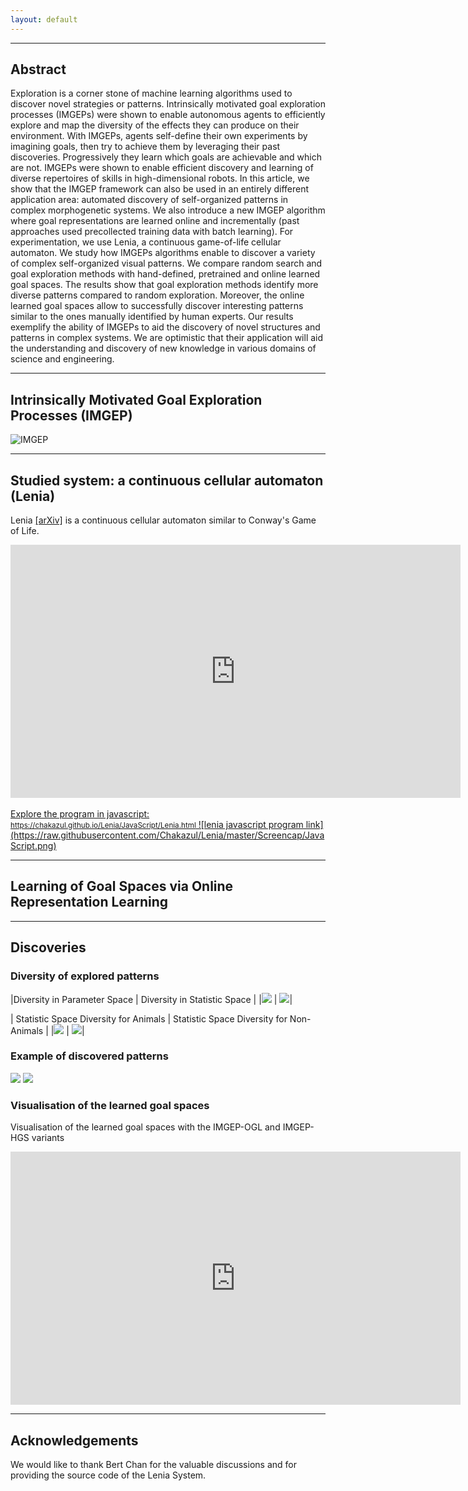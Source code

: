 ```yaml
---
layout: default
---
```

* * *
## Abstract

Exploration is a corner stone of machine learning algorithms used to discover novel strategies or patterns. 
Intrinsically motivated goal exploration processes (IMGEPs) were shown to enable autonomous agents to efficiently explore and map the diversity of the effects they can produce on their environment.
With IMGEPs, agents self-define their own experiments by imagining goals, then try to achieve them by leveraging their past discoveries. Progressively they learn which goals are achievable and which are not. 
IMGEPs were shown to enable efficient discovery and learning of diverse repertoires of skills in high-dimensional robots.
In this article, we show that the IMGEP framework can also be used in an entirely different application area: automated discovery of self-organized patterns in complex morphogenetic systems. 
We also introduce a new IMGEP algorithm where goal representations are learned online and incrementally (past approaches used precollected training data with batch learning). 
For experimentation, we use Lenia, a continuous game-of-life cellular automaton. 
We study how IMGEPs algorithms enable to discover a variety of complex self-organized visual patterns. 
We compare random search and goal exploration methods with hand-defined, pretrained and online learned goal spaces. 
The results show that goal exploration methods identify more diverse patterns compared to random exploration. 
Moreover, the online learned goal spaces allow to successfully discover interesting patterns similar to the ones manually identified by human experts. 
Our results exemplify the ability of IMGEPs to aid the discovery of novel structures and patterns in complex systems. We are optimistic that their application will aid the understanding and discovery of new knowledge in various domains of science and engineering.

* * *
##  Intrinsically Motivated Goal Exploration Processes (IMGEP)
![IMGEP](https://raw.githubusercontent.com/intrinsically-motivated-discovery/intrinsically-motivated-discovery.github.io/master/assets/media/image/png/imgep_overview.png)


* * *
## Studied system: a continuous cellular automaton (Lenia)
Lenia [[arXiv]](https://arxiv.org/abs/1812.05433) is a continuous cellular automaton similar to Conway's Game of Life.

<iframe width="720" height="405" src="https://www.youtube.com/embed/iE46jKYcI4Y" frameborder="0" allowfullscreen></iframe>
<br>
<br>
<a href="https://chakazul.github.io/Lenia/JavaScript/Lenia.html"> 
Explore the program in javascript: <small>https://chakazul.github.io/Lenia/JavaScript/Lenia.html</small> ![lenia javascript program link](https://raw.githubusercontent.com/Chakazul/Lenia/master/Screencap/JavaScript.png) </a>

* * *
## Learning of Goal Spaces via Online Representation Learning

* * *
## Discoveries

### Diversity of explored patterns


|Diversity in Parameter Space                                  | Diversity in Statistic Space                                  |
|![](./assets/media/image/png/diversity_runparamspace_all.png) | ![](https://raw.githubusercontent.com/intrinsically-motivated-discovery/intrinsically-motivated-discovery.github.io/master/assets/media/assets/media/image/png/diversity_statisticspace_all.png)|

| Statistic Space Diversity for Animals                             |  Statistic Space Diversity for Non-Animals                        |
|![](./assets/media/image/png/diversity_statisticspace_animals.png) | ![](https://raw.githubusercontent.com/intrinsically-motivated-discovery/intrinsically-motivated-discovery.github.io/master/assets/media/image/png/diversity_statisticspace_animals.png)|



### Example of discovered patterns
![](https://raw.githubusercontent.com/intrinsically-motivated-discovery/intrinsically-motivated-discovery.github.io/master/assets/media/image/png/imgep_hgs_discoveries.png)
![](https://raw.githubusercontent.com/intrinsically-motivated-discovery/intrinsically-motivated-discovery.github.io/master/assets/media/image/png/imgep_ogl_discoveries.png)

### Visualisation of the learned goal spaces
Visualisation of the learned goal spaces with the IMGEP-OGL and IMGEP-HGS variants

<iframe width="720" height="405" src="https://youtube.com/embed/J_6ULBbAYOA" frameborder="0" allowfullscreen></iframe>

* * *
## Acknowledgements
We would like to thank Bert Chan for the valuable discussions and for providing the source code of the Lenia System. 

